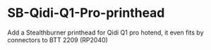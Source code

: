 # SB-Qidi-Q1-Pro-printhead
Add a Stealthburner printhead for Qidi Q1 pro hotend, it even fits by connectors to BTT 2209 (RP2040)
